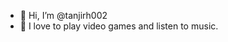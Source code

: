 - 👋 Hi, I’m @tanjirh002
- 👀 I love to play video games and listen to music.

<!---
tanjirh002/tanjirh002 is a ✨ special ✨ repository because its `README.md` (this file) appears on your GitHub profile.
You can click the Preview link to take a look at your changes.
--->
